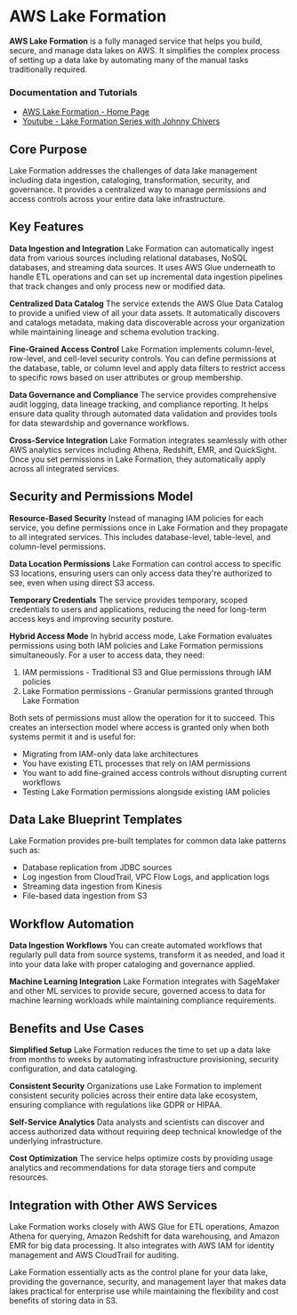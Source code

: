 # AWS Lake Formation
**AWS Lake Formation** is a fully managed service that helps you build, secure, and manage data lakes on AWS. It simplifies the complex process of setting up a data lake by automating many of the manual tasks traditionally required.

### Documentation and Tutorials
- [AWS Lake Formation - Home Page](https://docs.aws.amazon.com/lake-formation/latest/dg/what-is-lake-formation.html)
- [Youtube - Lake Formation Series with Johnny Chivers](https://www.youtube.com/watch?v=Uf6Df2oEmm0&list=PL8JO6Q_xfjekJAWG_4l1X05LU2cjmIpE3)

## Core Purpose

Lake Formation addresses the challenges of data lake management including data ingestion, cataloging, transformation, security, and governance. It provides a centralized way to manage permissions and access controls across your entire data lake infrastructure.

## Key Features

**Data Ingestion and Integration**
Lake Formation can automatically ingest data from various sources including relational databases, NoSQL databases, and streaming data sources. It uses AWS Glue underneath to handle ETL operations and can set up incremental data ingestion pipelines that track changes and only process new or modified data.

**Centralized Data Catalog**
The service extends the AWS Glue Data Catalog to provide a unified view of all your data assets. It automatically discovers and catalogs metadata, making data discoverable across your organization while maintaining lineage and schema evolution tracking.

**Fine-Grained Access Control**
Lake Formation implements column-level, row-level, and cell-level security controls. You can define permissions at the database, table, or column level and apply data filters to restrict access to specific rows based on user attributes or group membership.

**Data Governance and Compliance**
The service provides comprehensive audit logging, data lineage tracking, and compliance reporting. It helps ensure data quality through automated data validation and provides tools for data stewardship and governance workflows.

**Cross-Service Integration**
Lake Formation integrates seamlessly with other AWS analytics services including Athena, Redshift, EMR, and QuickSight. Once you set permissions in Lake Formation, they automatically apply across all integrated services.

## Security and Permissions Model

**Resource-Based Security**
Instead of managing IAM policies for each service, you define permissions once in Lake Formation and they propagate to all integrated services. This includes database-level, table-level, and column-level permissions.

**Data Location Permissions**
Lake Formation can control access to specific S3 locations, ensuring users can only access data they're authorized to see, even when using direct S3 access.

**Temporary Credentials**
The service provides temporary, scoped credentials to users and applications, reducing the need for long-term access keys and improving security posture.

**Hybrid Access Mode**
In hybrid access mode, Lake Formation evaluates permissions using both IAM policies and Lake Formation permissions simultaneously. For a user to access data, they need:

1. IAM permissions - Traditional S3 and Glue permissions through IAM policies
2. Lake Formation permissions - Granular permissions granted through Lake Formation

Both sets of permissions must allow the operation for it to succeed. This creates an intersection model where access is granted only when both systems permit it and is useful for:
- Migrating from IAM-only data lake architectures
- You have existing ETL processes that rely on IAM permissions
- You want to add fine-grained access controls without disrupting current workflows
- Testing Lake Formation permissions alongside existing IAM policies

## Data Lake Blueprint Templates

Lake Formation provides pre-built templates for common data lake patterns such as:
- Database replication from JDBC sources
- Log ingestion from CloudTrail, VPC Flow Logs, and application logs
- Streaming data ingestion from Kinesis
- File-based data ingestion from S3

## Workflow Automation

**Data Ingestion Workflows**
You can create automated workflows that regularly pull data from source systems, transform it as needed, and load it into your data lake with proper cataloging and governance applied.

**Machine Learning Integration**
Lake Formation integrates with SageMaker and other ML services to provide secure, governed access to data for machine learning workloads while maintaining compliance requirements.

## Benefits and Use Cases

**Simplified Setup**
Lake Formation reduces the time to set up a data lake from months to weeks by automating infrastructure provisioning, security configuration, and data cataloging.

**Consistent Security**
Organizations use Lake Formation to implement consistent security policies across their entire data lake ecosystem, ensuring compliance with regulations like GDPR or HIPAA.

**Self-Service Analytics**
Data analysts and scientists can discover and access authorized data without requiring deep technical knowledge of the underlying infrastructure.

**Cost Optimization**
The service helps optimize costs by providing usage analytics and recommendations for data storage tiers and compute resources.

## Integration with Other AWS Services

Lake Formation works closely with AWS Glue for ETL operations, Amazon Athena for querying, Amazon Redshift for data warehousing, and Amazon EMR for big data processing. It also integrates with AWS IAM for identity management and AWS CloudTrail for auditing.

Lake Formation essentially acts as the control plane for your data lake, providing the governance, security, and management layer that makes data lakes practical for enterprise use while maintaining the flexibility and cost benefits of storing data in S3.
